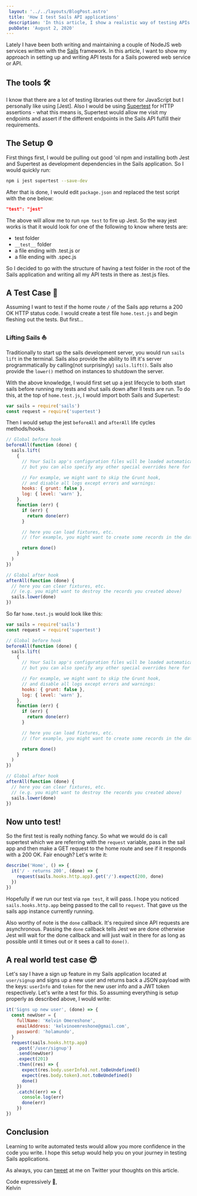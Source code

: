 ```yaml
---
 layout: '../../layouts/BlogPost.astro'
 title: 'How I test Sails API applications'
 description: 'In this article, I show a realistic way of testing APIs built using the Node.js MVC framework Sails'
 pubDate: 'August 2, 2020'
---
```


Lately I have been both writing and maintaining a couple of NodeJS web services written with the [Sails](https://sailsjs.com/) framework. In this article, I want to show my approach in setting up and writing API tests for a Sails powered web service or API.

## The tools 🛠️

I know that there are a lot of testing libraries out there for JavaScript but I personally like using [Jest]. Also I would be using [Supertest](https://github.com/visionmedia/supertest#readme) for HTTP assertions - what this means is, Supertest would allow me visit my endpoints and assert if the different endpoints in the Sails API fulfill their requirements.

## The Setup ⚙️

First things first, I would be pulling out good 'ol npm and installing both Jest and Supertest as development dependencies in the Sails application. So I would quickly run:

```sh
npm i jest supertest --save-dev
```

After that is done, I would edit `package.json` and replaced the test script with the one below:

```json
"test": "jest"
```

The above will allow me to run `npm test` to fire up Jest. So the way jest works is that it would look for one of the following to know where tests are:

- test folder
- `__test__` folder
- a file ending with .test.js or
- a file ending with .spec.js

So I decided to go with the structure of having a test folder in the root of the Sails application and writing all my API tests in there as .test.js files.

## A Test Case 🧪

Assuming I want to test if the home route `/` of the Sails app returns a 200 OK HTTP status code. I would create a test file `home.test.js` and begin fleshing out the tests. But first...

### Lifting Sails ⛵

Traditionally to start up the sails development server, you would run `sails lift` in the terminal. Sails also provide the ability to lift it's server programmatically by calling(not surprisingly) `sails.lift()`. Sails also provide the `lower()` method on instances to shutdown the server.

With the above knowledge, I would first set up a jest lifecycle to both start sails before running my tests and shut sails down after ll tests are run. To do this, at the top of `home.test.js`, I would import both Sails and Supertest:

```js
var sails = require('sails')
const request = require('supertest')
```

Then I would setup the jest `beforeAll` and `afterAll` life cycles methods/hooks.

```js
// Global before hook
beforeAll(function (done) {
  sails.lift(
    {
      // Your Sails app's configuration files will be loaded automatically,
      // but you can also specify any other special overrides here for testing purposes.

      // For example, we might want to skip the Grunt hook,
      // and disable all logs except errors and warnings:
      hooks: { grunt: false },
      log: { level: 'warn' },
    },
    function (err) {
      if (err) {
        return done(err)
      }

      // here you can load fixtures, etc.
      // (for example, you might want to create some records in the database)

      return done()
    }
  )
})

// Global after hook
afterAll(function (done) {
  // here you can clear fixtures, etc.
  // (e.g. you might want to destroy the records you created above)
  sails.lower(done)
})
```

So far `home.test.js` would look like this:

```js
var sails = require('sails')
const request = require('supertest')

// Global before hook
beforeAll(function (done) {
  sails.lift(
    {
      // Your Sails app's configuration files will be loaded automatically,
      // but you can also specify any other special overrides here for testing purposes.

      // For example, we might want to skip the Grunt hook,
      // and disable all logs except errors and warnings:
      hooks: { grunt: false },
      log: { level: 'warn' },
    },
    function (err) {
      if (err) {
        return done(err)
      }

      // here you can load fixtures, etc.
      // (for example, you might want to create some records in the database)

      return done()
    }
  )
})

// Global after hook
afterAll(function (done) {
  // here you can clear fixtures, etc.
  // (e.g. you might want to destroy the records you created above)
  sails.lower(done)
})
```

## Now unto test!

So the first test is really nothing fancy. So what we would do is call supertest which we are referring with the `request` variable, pass in the sail app and then make a GET request to the home route and see if it responds with a 200 OK. Fair enough? Let's write it:

```js
describe('Home', () => {
  it('/ - returns 200', (done) => {
    request(sails.hooks.http.app).get('/').expect(200, done)
  })
})
```

Hopefully if we run our test via `npm test`, it will pass. I hope you noticed `sails.hooks.http.app` being passed to the call to `request`. That gave us the sails app instance currently running.

Also worthy of note is the `done` callback. It's required since API requests are asynchronous. Passing the `done` callback tells Jest we are done otherwise Jest will wait for the done callback and will just wait in there for as long as possible until it times out or it sees a call to `done()`.

## A real world test case 😎

Let's say I have a sign up feature in my Sails application located at `user/signup` and signs up a new user and returns back a JSON payload with the keys: `userInfo` and `token` for the new user info and a JWT token respectively. Let's write a test for this. So assuming everything is setup properly as described above, I would write:

```js
it('Signs up new user', (done) => {
  const newUser = {
    fullName: 'Kelvin Omereshone',
    emailAddress: 'kelvinoemreshone@gmail.com',
    password: 'holamundo',
  }
  request(sails.hooks.http.app)
    .post('/user/signup')
    .send(newUser)
    .expect(201)
    .then((res) => {
      expect(res.body.userInfo).not.toBeUndefined()
      expect(res.body.token).not.toBeUndefined()
      done()
    })
    .catch((err) => {
      console.log(err)
      done(err)
    })
})
```

## Conclusion

Learning to write automated tests would allow you more confidence in the code you write. I hope this setup would help you on your journey in testing Sails applications.

As always, you can [tweet](https://twitter.com/dominus_kelvin) at me on Twitter your thoughts on this article.

Code expressively 🎨, <br /> Kelvin
